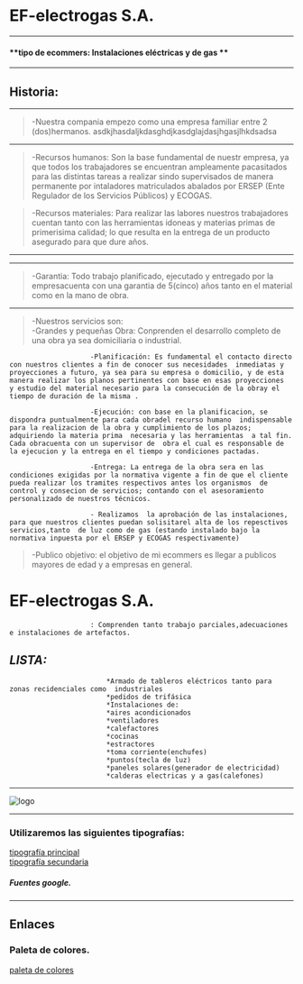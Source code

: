 #  EF-electrogas S.A. 
-----------------------------------------------------------------------------------------------
#### **tipo de ecommers: Instalaciones eléctricas y de gas **

---
## Historia:
----------------------------------------------------------------------------------------------------------------------------------------------------------
 > -Nuestra compania empezo como una empresa familiar entre 2 (dos)hermanos. asdkjhasdaljkdasghdjkasdglajdasjhgasjlhkdsadsa
 ---

 > -Recursos humanos: Son la base fundamental de nuestr empresa, ya que todos los trabajadores se encuentran ampleamente pacasitados para las distintas tareas a realizar sindo supervisados de manera permanente por intaladores matriculados abalados por ERSEP (Ente Regulador de los Servicios Públicos) y ECOGAS.    

 > -Recursos materiales: Para realizar las labores nuestros trabajadores cuentan tanto con las herramientas idoneas y materias primas de primerisima calidad; lo que resulta en la entrega de un producto asegurado para que dure años.
----------------------------------------------------------------------------------------------------------------------------------------------------
----------------------------------------------------------------------------------------------------------------------------------------------------
> -Garantia: Todo trabajo planificado, ejecutado y entregado por la empresacuenta con una garantia de 5(cinco) años tanto en el material como en la mano de obra.    
***********************************************************************************************************************************************************
> -Nuestros servicios son:      
> -Grandes y pequeñas Obra: Conprenden el desarrollo completo de una obra ya sea domiciliaria o industrial.    

                        -Planificación: Es fundamental el contacto directo  con nuestros clientes a fin de conocer sus necesidades  inmediatas y proyecciones a futuro, ya sea para su empresa o domicilio, y de esta manera realizar los planos pertinentes con base en esas proyecciones  y estudio del material necesario para la consecución de la obray el tiempo de duración de la misma .     
                        
                        -Ejecución: con base en la planificacion, se dispondra puntualmente para cada obradel recurso humano  indispensable para la realizacion de la obra y cumplimiento de los plazos; adquiriendo la materia prima  necesaria y las herramientas  a tal fin. Cada obracuenta con un supervisor de  obra el cual es responsable de la ejecucion y la entrega en el tiempo y condiciones pactadas.    

                        -Entrega: La entrega de la obra sera en las condiciones exigidas por la normativa vigente a fin de que el cliente pueda realizar los tramites respectivos antes los organismos  de control y consecion de servicios; contando con el asesoramiento personalizado de nuestros técnicos.    
                        
                        - Realizamos  la aprobación de las instalaciones, para que nuestros clientes puedan solisitarel alta de los repesctivos servicios,tanto  de luz como de gas (estando instalado bajo la normativa inpuesta por el ERSEP y ECOGAS respectivamente) 
> -Publico objetivo: el objetivo de mi ecommers es llegar a publicos mayores de edad y a empresas en general.



# EF-electrogas S.A.   
                        : Comprenden tanto trabajo parciales,adecuaciones e instalaciones de artefactos.    
## ***LISTA:***
                            *Armado de tableros eléctricos tanto para zonas recidenciales como  industriales    
                            *pedidos de trifásica    
                            *Instalaciones de:    
                            *aires acondicionados    
                            *ventiladores    
                            *calefactores    
                            *cocinas    
                            *estractores    
                            *toma corriente(enchufes)    
                            *puntos(tecla de luz)    
                            *paneles solares(generador de electricidad)    
                            *calderas electricas y a gas(calefones)   
*********************************************************************************************************************************************************************************************************************************************************************************************************************************************************************************************************************************************************************************

![logo](https://i.imgur.com/ETs04Ty.png)

----------------------------------------------------------------------------------------------------------------------------------------------------------------------------------------------------------------------------------------------------------------------------------------------------------------------
 ###  ****Utilizaremos las siguientes tipografías:****
[tipografía principal](https://fonts.google.com/share?selection.family=Roboto:wght@500)     
[tipografía secundaria](https://fonts.google.com/share?selection.family=Bungee%20Spice)
##### Fuentes google.
----------------------------------------------------------------------------------------------------------------------------------------------------------------------------------------------------------------------------------------------------------------------------------------------------------------------
## Enlaces
### Paleta de colores.
[paleta de colores](https://mycolor.space/?hex=%231500FF&sub=1 "paleta gradient")